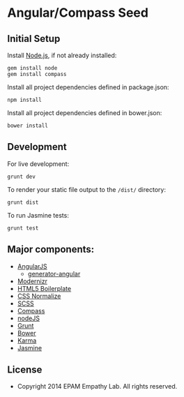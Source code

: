 # Angular/Compass Seed

## Initial Setup

Install [Node.js](http://nodejs.org/), if not already installed:

```
gem install node
gem install compass
```

Install all project dependencies defined in package.json:

```
npm install
```

Install all project dependencies defined in bower.json:

```
bower install
```

## Development

For live development:

```
grunt dev
```

To render your static file output to the ```/dist/``` directory:

```
grunt dist
```

To run Jasmine tests:

```
grunt test
```


## Major components:

* [AngularJS](http://angularjs.org/)
  * [generator-angular](https://npmjs.org/package/generator-angular)
* [Modernizr](http://modernizr.com/)
* [HTML5 Boilerplate](https://github.com/h5bp/html5-boilerplate)
* [CSS Normalize](https://github.com/necolas/normalize.css/)
* [SCSS](http://sass-lang.com/)
* [Compass](http://compass-style.org/)
* [nodeJS](http://nodejs.org/)
* [Grunt](http://gruntjs.com/)
* [Bower](https://github.com/bower/bower)
* [Karma](http://karma-runner.github.io/0.10/index.html)
* [Jasmine](https://github.com/pivotal/jasmine)


## License

* Copyright 2014 EPAM Empathy Lab. All rights reserved.
